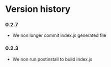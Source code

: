 Version history
===============

### 0.2.7

- We non longer commit index.js generated file


### 0.2.3

- We non run postinstall to build index.js
